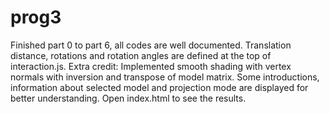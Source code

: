 # prog3
Finished part 0 to part 6, all codes are well documented. Translation distance, rotations and rotation angles are defined at the top of interaction.js.
Extra credit: Implemented smooth shading with vertex normals with inversion and transpose of model matrix.
Some introductions, information about selected model and projection mode are displayed for better understanding.
Open index.html to see the results.

